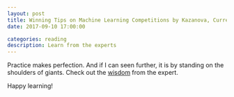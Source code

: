 ```yaml
---
layout: post
title: Winning Tips on Machine Learning Competitions by Kazanova, Current Kaggle #3
date: 2017-09-10 17:00:00

categories: reading
description: Learn from the experts
---
```


Practice makes perfection. And if I can seen further, it is by standing on the shoulders of giants. Check out the [wisdom](https://www.hackerearth.com/practice/machine-learning/advanced-techniques/winning-tips-machine-learning-competitions-kazanova-current-kaggle-3/tutorial/) from the expert.

Happy learning!

